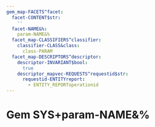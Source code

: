 ```yaml
---
gem_map-FACETS^facet:
  facet-CONTENT$str:
    ''
  facet-NAME&%:
    param-NAME&%
  facet_map-CLASSIFIERS^classifier:
    classifier-CLASS&class:
      class-PARAM
  facet_map-DESCRIPTORS^descriptor:
    descriptor-INVARIANT$bool:
      true
    descriptor_mapvec-REQUESTS^requestid$str:
      requestid-ENTITYreport:
        - ENTITY_REPORToperationid
---
```

# Gem SYS+param-NAME&%

